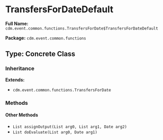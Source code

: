 # TransfersForDateDefault

**Full Name:** `cdm.event.common.functions.TransfersForDate$TransfersForDateDefault`

**Package:** `cdm.event.common.functions`

## Type: Concrete Class

### Inheritance

**Extends:**
- `cdm.event.common.functions.TransfersForDate`

### Methods

#### Other Methods

- `List assignOutput(List arg0, List arg1, Date arg2)`
- `List doEvaluate(List arg0, Date arg1)`

